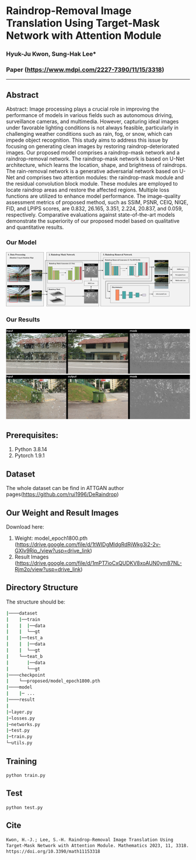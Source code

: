 # Raindrop-Removal Image Translation Using Target-Mask Network with Attention Module

### Hyuk-Ju Kwon, Sung-Hak Lee*
### Paper (https://www.mdpi.com/2227-7390/11/15/3318)

---
## Abstract
Abstract: Image processing plays a crucial role in improving the performance of models in various
fields such as autonomous driving, surveillance cameras, and multimedia. However, capturing ideal
images under favorable lighting conditions is not always feasible, particularly in challenging weather
conditions such as rain, fog, or snow, which can impede object recognition. This study aims to
address this issue by focusing on generating clean images by restoring raindrop-deteriorated images.
Our proposed model comprises a raindrop-mask network and a raindrop-removal network. The
raindrop-mask network is based on U-Net architecture, which learns the location, shape, and brightness of raindrops. The rain-removal network is a generative adversarial network based on U-Net and
comprises two attention modules: the raindrop-mask module and the residual convolution block
module. These modules are employed to locate raindrop areas and restore the affected regions. Multiple loss functions are utilized to enhance model performance. The image-quality assessment metrics
of proposed method, such as SSIM, PSNR, CEIQ, NIQE, FID, and LPIPS scores, are 0.832, 26.165,
3.351, 2.224, 20.837, and 0.059, respectively. Comparative evaluations against state-of-the-art models
demonstrate the superiority of our proposed model based on qualitative and quantitative results.

### Our Model
<img src="src\main.jpg">

### Our Results
<img src="src\0_rain.png">
<img src="src\15_rain.png">

## 

## Prerequisites:
1. Python 3.8.14
2. Pytorch 1.9.1 

## Dataset 

The whole dataset can be find in ATTGAN author pages(https://github.com/rui1996/DeRaindrop)

## Our Weight and Result Images

Download here: 
1. Weight: model_epoch1800.pth (https://drive.google.com/file/d/1tWIDgMldgRdRjWkg3i2-2v-GXIv9Rip_/view?usp=drive_link)
2. Result Images (https://drive.google.com/file/d/1mPT7ioCxQUDKV8xoAUN0ym87NL-Rjm2o/view?usp=drive_link)

## Directory Structure

The structure should be:
```bash
|────dataset
|    |──train
|    |  |──data
|    |  └──gt
|    |──test_a
|    |  |──data
|    |  └──gt
|    └──teat_b
|       |──data
|       └──gt
|────checkpoint
|    └──proposed/model_epoch1800.pth
|────model
|    |─ ...
|────result
|
|─layer.py
|─losses.py
|─networks.py
|─test.py
|─train.py
└─utils.py

```
## Training
```
python train.py
```
## Test
```
python test.py 
```
## Cite 
```
Kwon, H.-J.; Lee, S.-H. Raindrop-Removal Image Translation Using Target-Mask Network with Attention Module. Mathematics 2023, 11, 3318. https://doi.org/10.3390/math11153318
```



